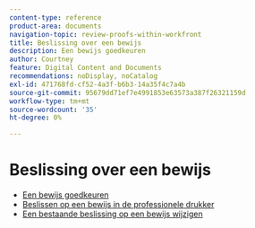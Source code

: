 ```yaml
---
content-type: reference
product-area: documents
navigation-topic: review-proofs-within-workfront
title: Beslissing over een bewijs
description: Een bewijs goedkeuren
author: Courtney
feature: Digital Content and Documents
recommendations: noDisplay, noCatalog
exl-id: 471768fd-cf52-4a3f-b6b3-14a35f4c7a4b
source-git-commit: 95679dd71ef7e4991853e63573a387f26321159d
workflow-type: tm+mt
source-wordcount: '35'
ht-degree: 0%

---
```


# Beslissing over een bewijs

* [Een bewijs goedkeuren](../../../../review-and-approve-work/proofing/reviewing-proofs-within-workfront/make-a-decision-on-a-proof/approve-proof.md)
* [Beslissen op een bewijs in de professionele drukker](../../../../review-and-approve-work/proofing/reviewing-proofs-within-workfront/make-a-decision-on-a-proof/make-decisions-on-proof.md)
* [Een bestaande beslissing op een bewijs wijzigen](../../../../review-and-approve-work/proofing/reviewing-proofs-within-workfront/make-a-decision-on-a-proof/change-existing-decision.md)
